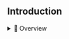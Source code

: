 
## Introduction

<details>

<summary>📂 Overview</summary>
<br>

AJA Diskover Media Edition is a powerful and easy-to-deploy data management solution that allows you to manage and control storage across your entire organization, regardless of its physical location. With advanced, high-speed searches, cost analysis, tagging, and other sophisticated tools, it empowers users at all levels to make informed data decisions, optimizing file-based workflows and maximizing monetization potential. The intuitive, web-based interface enables efficient curation of existing assets, ensuring that your team is empowered and that no file is ever lost. Experience seamless data management with AJA Diskover Media Edition.

</details>
